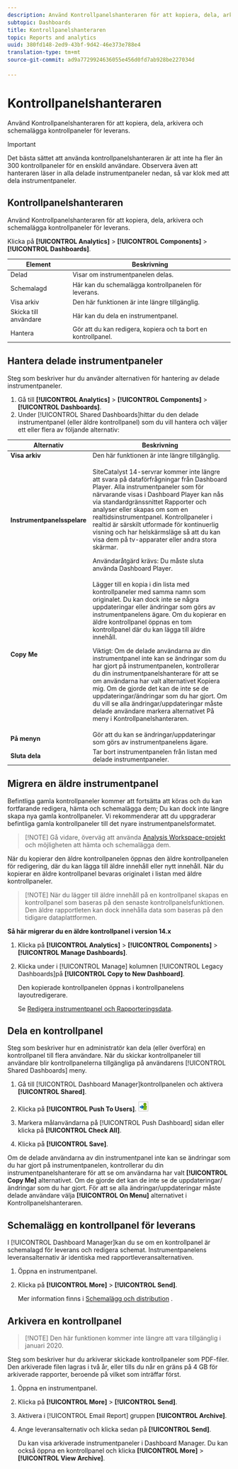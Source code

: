 ```yaml
---
description: Använd Kontrollpanelshanteraren för att kopiera, dela, arkivera och schemalägga kontrollpaneler för leverans.
subtopic: Dashboards
title: Kontrollpanelshanteraren
topic: Reports and analytics
uuid: 380fd148-2ed9-43bf-9d42-46e373e788e4
translation-type: tm+mt
source-git-commit: ad9a7729924636055e456d0fd7ab928be227034d

---
```



# Kontrollpanelshanteraren

Använd Kontrollpanelshanteraren för att kopiera, dela, arkivera och schemalägga kontrollpaneler för leverans.

>[!IMPORTANT]
>
>Det bästa sättet att använda kontrollpanelshanteraren är att inte ha fler än 300 kontrollpaneler för en enskild användare. Observera även att hanteraren läser in alla delade instrumentpaneler nedan, så var klok med att dela instrumentpaneler.

## Kontrollpanelshanteraren

Använd Kontrollpanelshanteraren för att kopiera, dela, arkivera och schemalägga kontrollpaneler för leverans.

Klicka på **[!UICONTROL Analytics]** > **[!UICONTROL Components]** > **[!UICONTROL Dashboards]**.

| Element | Beskrivning |
|--- |--- |
| Delad | Visar om instrumentpanelen delas. |
| Schemalagd | Här kan du schemalägga kontrollpanelen för leverans. |
| Visa arkiv | Den här funktionen är inte längre tillgänglig. |
| Skicka till användare | Här kan du dela en instrumentpanel. |
| Hantera | Gör att du kan redigera, kopiera och ta bort en kontrollpanel. |

## Hantera delade instrumentpaneler

Steg som beskriver hur du använder alternativen för hantering av delade instrumentpaneler.

1. Gå till **[!UICONTROL Analytics]** > **[!UICONTROL Components]** > **[!UICONTROL Dashboards]**.
1. Under [!UICONTROL Shared Dashboards]hittar du den delade instrumentpanel (eller äldre kontrollpanel) som du vill hantera och väljer ett eller flera av följande alternativ:

<table id="choicetable_857E0E816D63404683D4E24DC8D7FC69"> 
 <thead class="chhead sthead"> 
  <th class="choptionhd"> Alternativ </th> 
  <th class="chdeschd"> Beskrivning </th> 
 </thead> 
 <tr class="chrow strow"> 
  <td class="choption"><strong>Visa arkiv</strong></td> 
  <td class="chdesc stentry"> Den här funktionen är inte längre tillgänglig. </td> 
 </tr> 
 <tr class="chrow strow"> 
  <td class="choption"><strong>Instrumentpanelsspelare</strong></td> 
  <td class="chdesc stentry"> <p>SiteCatalyst 14-servrar kommer inte längre att svara på dataförfrågningar från Dashboard Player. Alla instrumentpaneler som för närvarande visas i Dashboard Player kan nås via standardgränssnittet Rapporter och analyser eller skapas om som en realtidsinstrumentpanel. Kontrollpaneler i realtid är särskilt utformade för kontinuerlig visning och har helskärmsläge så att du kan visa dem på tv-apparater eller andra stora skärmar. </p> <p>Användaråtgärd krävs: Du måste sluta använda Dashboard Player. </p> </td> 
 </tr> 
 <tr class="chrow strow"> 
  <td class="choption"><strong>Copy Me</strong></td> 
  <td class="chdesc stentry"> Lägger till en kopia i din lista med kontrollpaneler med samma namn som originalet. Du kan dock inte se några uppdateringar eller ändringar som görs av instrumentpanelens ägare. Om du kopierar en äldre kontrollpanel öppnas en tom kontrollpanel där du kan lägga till äldre innehåll. <p>Viktigt:  Om de delade användarna av din instrumentpanel inte kan se ändringar som du har gjort på instrumentpanelen, kontrollerar du din instrumentpanelshanterare för att se om användarna har valt <span class="uicontrol"> alternativet </span> Kopiera mig. Om de gjorde det kan de inte se de uppdateringar/ändringar som du har gjort. Om du vill se alla ändringar/uppdateringar måste delade användare markera <span class="uicontrol"> alternativet </span> På meny i Kontrollpanelshanteraren. </p> </td> 
 </tr> 
 <tr class="chrow strow"> 
  <td class="choption"><strong>På menyn</strong></td> 
  <td class="chdesc stentry"> Gör att du kan se ändringar/uppdateringar som görs av instrumentpanelens ägare. </td> 
 </tr> 
 <tr class="chrow strow"> 
  <td class="choption"><strong>Sluta dela</strong></td> 
  <td class="chdesc stentry"> Tar bort instrumentpanelen från listan med delade instrumentpaneler. </td> 
 </tr> 
</table>

## Migrera en äldre instrumentpanel

Befintliga gamla kontrollpaneler kommer att fortsätta att köras och du kan fortfarande redigera, hämta och schemalägga dem; Du kan dock inte längre skapa nya gamla kontrollpaneler. Vi rekommenderar att du uppgraderar befintliga gamla kontrollpaneler till det nyare instrumentpanelsformatet.

>[!NOTE] Gå vidare, överväg att använda [Analysis Workspace-projekt](https://docs.adobe.com/content/help/en/analytics/analyze/analysis-workspace/home.html) och möjligheten att hämta och schemalägga dem.

När du kopierar den äldre kontrollpanelen öppnas den äldre kontrollpanelen för redigering, där du kan lägga till äldre innehåll eller nytt innehåll. När du kopierar en äldre kontrollpanel bevaras originalet i listan med äldre kontrollpaneler.

>[!NOTE] När du lägger till äldre innehåll på en kontrollpanel skapas en kontrollpanel som baseras på den senaste kontrollpanelsfunktionen. Den äldre rapportleten kan dock innehålla data som baseras på den tidigare dataplattformen.

**Så här migrerar du en äldre kontrollpanel i version 14.x**

1. Klicka på **[!UICONTROL Analytics]** > **[!UICONTROL Components]** > **[!UICONTROL Manage Dashboards]**.
1. Klicka under i [!UICONTROL Manage] kolumnen [!UICONTROL Legacy Dashboards]på **[!UICONTROL Copy to New Dashboard]**.

   Den kopierade kontrollpanelen öppnas i kontrollpanelens layoutredigerare.

   Se [Redigera instrumentpanel och Rapporteringsdata](/help/analyze/reports-analytics/dashboard.md).

## Dela en kontrollpanel

Steg som beskriver hur en administratör kan dela (eller överföra) en kontrollpanel till flera användare. När du skickar kontrollpaneler till användare blir kontrollpanelerna tillgängliga på användarens [!UICONTROL Shared Dashboards] meny.

1. Gå till [!UICONTROL Dashboard Manager]kontrollpanelen och aktivera **[!UICONTROL Shared]**.
1. Klicka på **[!UICONTROL Push To Users]**.  ![](assets/push.png)

1. Markera målanvändarna på [!UICONTROL Push Dashboard] sidan eller klicka på **[!UICONTROL Check All]**.
1. Klicka på **[!UICONTROL Save]**.

Om de delade användarna av din instrumentpanel inte kan se ändringar som du har gjort på instrumentpanelen, kontrollerar du din instrumentpanelshanterare för att se om användarna har valt **[!UICONTROL Copy Me]** alternativet. Om de gjorde det kan de inte se de uppdateringar/ändringar som du har gjort. För att se alla ändringar/uppdateringar måste delade användare välja **[!UICONTROL On Menu]** alternativet i Kontrollpanelshanteraren.

## Schemalägg en kontrollpanel för leverans

I [!UICONTROL Dashboard Manager]kan du se om en kontrollpanel är schemalagd för leverans och redigera schemat. Instrumentpanelens leveransalternativ är identiska med rapportleveransalternativen.

1. Öppna en instrumentpanel.
1. Klicka på **[!UICONTROL More]** > **[!UICONTROL Send]**.

   Mer information finns i [Schemalägg och distribution](/help/analyze/reports-analytics/scheduling.md) .

## Arkivera en kontrollpanel

>[!NOTE] Den här funktionen kommer inte längre att vara tillgänglig i januari 2020.

Steg som beskriver hur du arkiverar skickade kontrollpaneler som PDF-filer. Den arkiverade filen lagras i två år, eller tills du når en gräns på 4 GB för arkiverade rapporter, beroende på vilket som inträffar först.

1. Öppna en instrumentpanel.
1. Klicka på **[!UICONTROL More]** > **[!UICONTROL Send]**.
1. Aktivera i [!UICONTROL Email Report] gruppen **[!UICONTROL Archive]**.
1. Ange leveransalternativ och klicka sedan på **[!UICONTROL Send]**.

   Du kan visa arkiverade instrumentpaneler i Dashboard Manager. Du kan också öppna en kontrollpanel och klicka **[!UICONTROL More]** > **[!UICONTROL View Archive]**.
